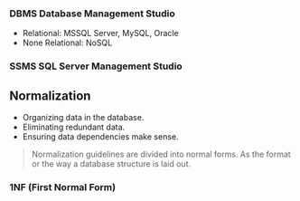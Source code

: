 ### DBMS Database Management Studio

- Relational: MSSQL Server, MySQL, Oracle
- None Relational: NoSQL
### SSMS SQL Server Management Studio 

## Normalization

- Organizing data in the database.
- Eliminating redundant data.
- Ensuring data dependencies make sense.

> Normalization guidelines are divided into normal forms. As the format or the way a database structure is laid out.
### 1NF (First Normal Form)

 



